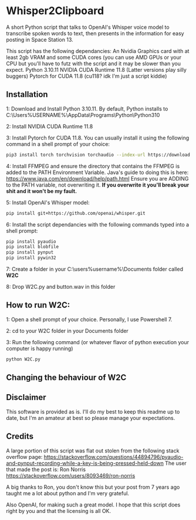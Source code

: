 # Whisper2Clipboard
A short Python script that talks to OpenAI's Whisper voice model to transcribe spoken words to text, then presents in the information for easy posting in Space Station 13.

This script has the following dependancies:
An Nvidia Graphics card with at least 2gb VRAM and some CUDA cores (you can use AMD GPUs or your CPU but you'll have to futz with the script and it may be slower than you expect.
Python 3.10.11
NVIDIA CUDA Runtime 11.8 (Latter versions play silly buggers)
Pytorch for CUDA 11.8 (cu118? idk I'm just a script kiddie)

## Installation
1: Download and Install Python 3.10.11. 
  By default, Python installs to C:\Users\%USERNAME%\AppData\Programs\Python\Python310

2: Install NVIDIA CUDA Runtime 11.8

3: Install Pytorch for CUDA 11.8. You can usually install it using the following command in a shell prompt of your choice:
```bash
pip3 install torch torchvision torchaudio --index-url https://download.pytorch.org/whl/cu118
```

4: Install FFMPEG and ensure the directory that contains the FFMPEG is added to the PATH Environment Variable.
  Java's guide to doing this is here: https://www.java.com/en/download/help/path.html
  Ensure you are ADDING to the PATH variable, not overwriting it. 
  **If you overwrite it you'll break your shit and it won't be my fault.**

5: Install OpenAI's Whisper model:
```bash
pip install git+https://github.com/openai/whisper.git
```

6: Install the script dependancies with the following commands typed into a shell prompt:
  ```bash
  pip install pyaudio
  pip install blobfile
  pip install pynput
  pip install pywin32
  ```

7: Create a folder in your C:\users\%username%\Documents folder called **W2C**

8: Drop W2C.py and button.wav in this folder

## How to run W2C:
1: Open a shell prompt of your choice.
  Personally, I use Powershell 7.

2: cd to your W2C folder in your Documents folder

3: Run the following command (or whatever flavor of python execution your computer is happy running)
  ```bash
  python W2C.py
  ```

## Changing the behaviour of W2C

## Disclaimer
This software is provided as is. I'll do my best to keep this readme up to date, but I'm an amateur at best so please manage your expectations.

## Credits
A large portion of this script was flat out stolen from the following stack overflow page:
https://stackoverflow.com/questions/44894796/pyaudio-and-pynput-recording-while-a-key-is-being-pressed-held-down
The user that made the post is: Ron Norris
https://stackoverflow.com/users/8093469/ron-norris

A big thanks to Ron, you don't know this but your post from 7 years ago taught me a lot about python and I'm very grateful. 

Also OpenAI, for making such a great model. I hope that this script does right by you and that the licensing is all OK.

